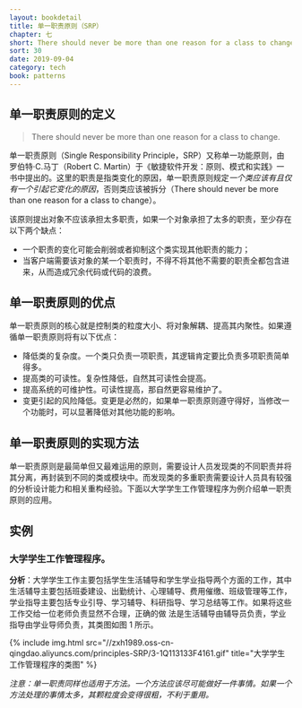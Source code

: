 ```yaml
---
layout: bookdetail
title: 单一职责原则（SRP）
chapter: 七
short: There should never be more than one reason for a class to change.
sort: 30
date: 2019-09-04
category: tech
book: patterns
---
```


## 单一职责原则的定义

> There should never be more than one reason for a class to change.

单一职责原则（Single Responsibility Principle，SRP）又称单一功能原则，由罗伯特·C.马丁（Robert C. Martin）于《敏捷软件开发：原则、模式和实践》一书中提出的。这里的职责是指类变化的原因，单一职责原则规定*一个类应该有且仅有一个引起它变化的原因*，否则类应该被拆分（There should never be more than one reason for a class to change）。

该原则提出对象不应该承担太多职责，如果一个对象承担了太多的职责，至少存在以下两个缺点：

- 一个职责的变化可能会削弱或者抑制这个类实现其他职责的能力；
- 当客户端需要该对象的某一个职责时，不得不将其他不需要的职责全都包含进来，从而造成冗余代码或代码的浪费。

## 单一职责原则的优点

单一职责原则的核心就是控制类的粒度大小、将对象解耦、提高其内聚性。如果遵循单一职责原则将有以下优点：

- 降低类的复杂度。一个类只负责一项职责，其逻辑肯定要比负责多项职责简单得多。
- 提高类的可读性。复杂性降低，自然其可读性会提高。
- 提高系统的可维护性。可读性提高，那自然更容易维护了。
- 变更引起的风险降低。变更是必然的，如果单一职责原则遵守得好，当修改一个功能时，可以显著降低对其他功能的影响。

## 单一职责原则的实现方法

单一职责原则是最简单但又最难运用的原则，需要设计人员发现类的不同职责并将其分离，再封装到不同的类或模块中。而发现类的多重职责需要设计人员具有较强的分析设计能力和相关重构经验。下面以大学学生工作管理程序为例介绍单一职责原则的应用。

## 实例

### 大学学生工作管理程序。

**分析**：大学学生工作主要包括学生生活辅导和学生学业指导两个方面的工作，其中生活辅导主要包括班委建设、出勤统计、心理辅导、费用催缴、班级管理等工作，学业指导主要包括专业引导、学习辅导、科研指导、学习总结等工作。如果将这些工作交给一位老师负责显然不合理，正确的做 法是生活辅导由辅导员负责，学业指导由学业导师负责，其类图如图 1 所示。

{% include img.html src="//zxh1989.oss-cn-qingdao.aliyuncs.com/principles-SRP/3-1Q113133F4161.gif" title="大学学生工作管理程序的类图" %}

_注意：单一职责同样也适用于方法。一个方法应该尽可能做好一件事情。如果一个方法处理的事情太多，其颗粒度会变得很粗，不利于重用。_
